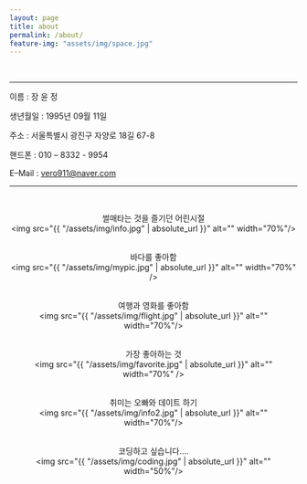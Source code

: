 ```yaml
---
layout: page
title: about
permalink: /about/
feature-img: "assets/img/space.jpg"
---
```


<br />

***

이름 : 장 윤 정 <br />

생년월일 : 1995년 09월 11일<br />

주소 : 서울특별시 광진구 자양로 18길 67-8 <br />

핸드폰 : 010 – 8332 - 9954 <br />

E–Mail : vero911@naver.com <br />

***

<br />

<center>

썰매타는 것을 즐기던 어린시절 <br />
<img src="{{ "/assets/img/info.jpg" | absolute_url }}" alt="" width="70%"/> <br /> <br />

바다를 좋아함<br />
<img src="{{ "/assets/img/mypic.jpg" | absolute_url }}" alt="" width="70%" /><br /> <br />

여행과 영화를 좋아함 <br />
<img src="{{ "/assets/img/flight.jpg" | absolute_url }}" alt="" width="70%"/><br /> <br />

가장 좋아하는 것<br />
<img src="{{ "/assets/img/favorite.jpg" | absolute_url }}" alt="" width="70%" /><br /> <br />

취미는 오빠와 데이트 하기<br />
<img src="{{ "/assets/img/info2.jpg" | absolute_url }}" alt="" width="70%"/><br /> <br />

코딩하고 싶습니다....<br />
<img src="{{ "/assets/img/coding.jpg" | absolute_url }}" alt="" width="50%"/><br />
</center>
